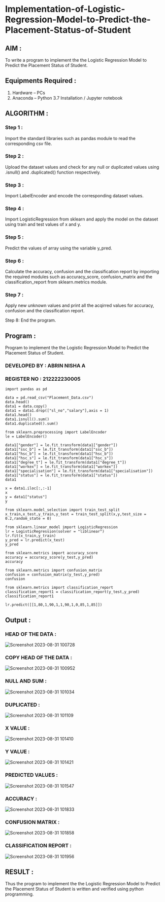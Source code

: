 # Implementation-of-Logistic-Regression-Model-to-Predict-the-Placement-Status-of-Student

## AIM :

To write a program to implement the the Logistic Regression Model to Predict the Placement Status of Student.

## Equipments Required :

1. Hardware – PCs
2. Anaconda – Python 3.7 Installation / Jupyter notebook

## ALGORITHM :

### Step 1 :

Import the standard libraries such as pandas module to read the corresponding csv file.

### Step 2 :

Upload the dataset values and check for any null or duplicated values using .isnull() and .duplicated() function respectively.

### Step 3 :

Import LabelEncoder and encode the corresponding dataset values.

### Step 4 :

Import LogisticRegression from sklearn and apply the model on the dataset using train and test values of x and y.

### Step 5 :

Predict the values of array using the variable y_pred.

### Step 6 :

Calculate the accuracy, confusion and the classification report by importing the required modules such as accuracy_score, confusion_matrix and the classification_report from sklearn.metrics module.

### Step 7 :

Apply new unknown values and print all the acqirred values for accuracy, confusion and the classification report.

Step 8:
End the program.

## Program :

Program to implement the the Logistic Regression Model to Predict the Placement Status of Student.

### DEVELOPED BY : ABRIN NISHA A 
### REGISTER NO : 212222230005

```
import pandas as pd

data = pd.read_csv("Placement_Data.csv")
data.head()
data1 = data.copy()
data1 = data1.drop(["sl_no","salary"],axis = 1)
data1.head()
data1.isnull().sum()
data1.duplicated().sum()

from sklearn.preprocessing import LabelEncoder
le = LabelEncoder()

data1["gender"] = le.fit_transform(data1["gender"])
data1["ssc_b"] = le.fit_transform(data1["ssc_b"])
data1["hsc_b"] = le.fit_transform(data1["hsc_b"])
data1["hsc_s"] = le.fit_transform(data1["hsc_s"])
data1["degree_t"] = le.fit_transform(data1["degree_t"])
data1["workex"] = le.fit_transform(data1["workex"])
data1["specialisation"] = le.fit_transform(data1["specialisation"])
data1["status"] = le.fit_transform(data1["status"])
data1

x = data1.iloc[:,:-1]
x
y = data1["status"]
y

from sklearn.model_selection import train_test_split
x_train,x_test,y_train,y_test = train_test_split(x,y,test_size = 0.2,random_state = 0)

from sklearn.linear_model import LogisticRegression
lr = LogisticRegression(solver = "liblinear")
lr.fit(x_train,y_train)
y_pred = lr.predict(x_test)
y_pred

from sklearn.metrics import accuracy_score
accuracy = accuracy_score(y_test,y_pred)
accuracy

from sklearn.metrics import confusion_matrix
confusion = confusion_matrix(y_test,y_pred)
confusion

from sklearn.metrics import classification_report
classification_report1 = classification_report(y_test,y_pred)
classification_report1

lr.predict([[1,80,1,90,1,1,90,1,0,85,1,85]])

```

## Output :

### HEAD OF THE DATA :

![Screenshot 2023-08-31 100728](https://github.com/Abrinnisha6/Implementation-of-Logistic-Regression-Model-to-Predict-the-Placement-Status-of-Student/assets/118889454/94972664-e33a-40ff-8e26-273ef649c017)


### COPY HEAD OF THE DATA :

![Screenshot 2023-08-31 100952](https://github.com/Abrinnisha6/Implementation-of-Logistic-Regression-Model-to-Predict-the-Placement-Status-of-Student/assets/118889454/8b83173a-35da-4031-974a-4dfafdc9aa7a)

### NULL AND SUM :

![Screenshot 2023-08-31 101034](https://github.com/Abrinnisha6/Implementation-of-Logistic-Regression-Model-to-Predict-the-Placement-Status-of-Student/assets/118889454/d067060b-a464-4f3d-98f5-ecfa5b41b43c)

### DUPLICATED :

![Screenshot 2023-08-31 101109](https://github.com/Abrinnisha6/Implementation-of-Logistic-Regression-Model-to-Predict-the-Placement-Status-of-Student/assets/118889454/bbe59d81-7395-4b32-9ae0-92cb2f9f48cd)


### X VALUE :

![Screenshot 2023-08-31 101410](https://github.com/Abrinnisha6/Implementation-of-Logistic-Regression-Model-to-Predict-the-Placement-Status-of-Student/assets/118889454/009b08db-fb4c-4c6b-a7a0-98a8fa8843ca)

### Y VALUE :

![Screenshot 2023-08-31 101421](https://github.com/Abrinnisha6/Implementation-of-Logistic-Regression-Model-to-Predict-the-Placement-Status-of-Student/assets/118889454/2f6b359c-aa4c-49ef-9fe9-c67956ab7c71)


### PREDICTED VALUES :

![Screenshot 2023-08-31 101547](https://github.com/Abrinnisha6/Implementation-of-Logistic-Regression-Model-to-Predict-the-Placement-Status-of-Student/assets/118889454/438504cd-84da-4f8a-a8be-79420fd9ca44)

### ACCURACY :

![Screenshot 2023-08-31 101833](https://github.com/Abrinnisha6/Implementation-of-Logistic-Regression-Model-to-Predict-the-Placement-Status-of-Student/assets/118889454/f3d03668-13f0-407b-a3db-dfcd1093eac2)

### CONFUSION MATRIX :

![Screenshot 2023-08-31 101858](https://github.com/Abrinnisha6/Implementation-of-Logistic-Regression-Model-to-Predict-the-Placement-Status-of-Student/assets/118889454/12ab3d4a-4fc5-4fa8-95e4-f3aad3ee8193)

### CLASSIFICATION REPORT :

![Screenshot 2023-08-31 101956](https://github.com/Abrinnisha6/Implementation-of-Logistic-Regression-Model-to-Predict-the-Placement-Status-of-Student/assets/118889454/d22d2299-5043-457f-9df1-308b42e06d46)


## RESULT :

Thus the program to implement the the Logistic Regression Model to Predict the Placement Status of Student is written and verified using python programming.
